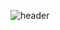 ![header](https://capsule-render.vercel.app/api?type=waving&color=timeGradient&text=Hi!%20I'm!%20YoungMin!%20Kim&animation=twinkling&fontSize=60&fontAlignY=40&fontAlign=70&height=250)